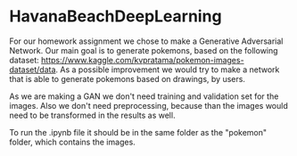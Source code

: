 # HavanaBeachDeepLearning

For our homework assignment we chose to make a Generative Adversarial Network. Our main goal is to generate pokemons, based on the following dataset: https://www.kaggle.com/kvpratama/pokemon-images-dataset/data. As a possible improvement we would try to make a network that is able to generate pokemons based on drawings, by users.

As we are making a GAN we don't need training and validation set for the images. Also we don't need preprocessing, because than the images would need to be transformed in the results as well.

To run the .ipynb file it should be in the same folder as the "pokemon" folder, which contains the images.
